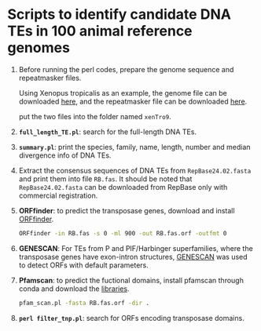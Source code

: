 # Scripts to identify candidate DNA TEs in 100 animal reference genomes

1. Before running the perl codes, prepare the genome sequence and repeatmasker files.
   
   Using Xenopus tropicalis as an example, the genome file can be downloaded [here](https://hgdownload.soe.ucsc.edu/goldenPath/xenTro9/bigZips/),
   and the repeatmasker file can be downloaded [here](https://hgdownload.soe.ucsc.edu/goldenPath/xenTro9/database/rmsk.txt.gz).

   put the two files into the folder named `xenTro9`.
   
2. **`full_length_TE.pl`**: search for the full-length DNA TEs.
   
3. **`summary.pl`**: print the species, family, name, length, number and median divergence info of DNA TEs.
   
4. Extract the consensus sequences of DNA TEs from `RepBase24.02.fasta` and print them into file `RB.fas`. It should be noted that `RepBase24.02.fasta` can be downloaded from RepBase only with commercial registration.

5. **ORFfinder**: to predict the transposase genes, download and install [ORFfinder](https://ftp.ncbi.nlm.nih.gov/genomes/TOOLS/ORFfinder/linux-i64/).
   
   ```bash
   ORFfinder -in RB.fas -s 0 -ml 900 -out RB.fas.orf -outfmt 0
   ```

6. **GENESCAN**: For TEs from P and PIF/Harbinger superfamilies, where the transposase genes have exon-intron structures, [GENESCAN](http://hollywood.mit.edu/GENSCAN.html) was used to detect ORFs with default parameters.

7. **Pfamscan**: to predict the fuctional domains, install pfamscan through conda and download the [libraries](http://ftp.ebi.ac.uk/pub/databases/Pfam/current_release/).

   ```bash
   pfam_scan.pl -fasta RB.fas.orf -dir .
   ```
8. **`perl filter_tnp.pl`**: search for ORFs encoding transposase domains.
